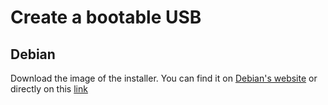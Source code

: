 # Create a bootable USB

Debian
--------
Download the image of the installer. You can find it on [Debian's website](https://www.debian.org/download)
or directly on this [link](https://cdimage.debian.org/debian-cd/current/amd64/iso-cd/debian-12.8.0-amd64-netinst.iso)
